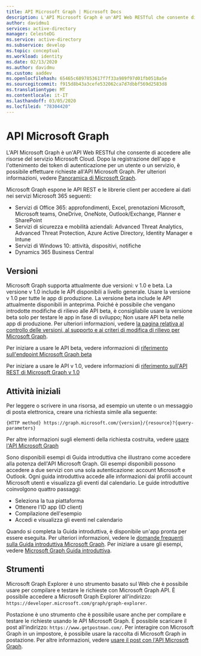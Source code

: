 ```yaml
---
title: API Microsoft Graph | Microsoft Docs
description: L'API Microsoft Graph è un'API Web RESTful che consente di accedere alle risorse del servizio Microsoft Cloud.
author: davidmu1
services: active-directory
manager: CelesteDG
ms.service: active-directory
ms.subservice: develop
ms.topic: conceptual
ms.workload: identity
ms.date: 02/13/2020
ms.author: davidmu
ms.custom: aaddev
ms.openlocfilehash: 65465c6897853617f7f33a989f97d01fb0518a5e
ms.sourcegitcommit: f915d8b43a3cefe532062ca7d7dbbf569d2583d8
ms.translationtype: MT
ms.contentlocale: it-IT
ms.lasthandoff: 03/05/2020
ms.locfileid: "78304420"
---
```

# <a name="microsoft-graph-api"></a>API Microsoft Graph

L'API Microsoft Graph è un'API Web RESTful che consente di accedere alle risorse del servizio Microsoft Cloud. Dopo la registrazione dell'app e l'ottenimento dei token di autenticazione per un utente o un servizio, è possibile effettuare richieste all'API Microsoft Graph. Per ulteriori informazioni, vedere [Panoramica di Microsoft Graph](https://docs.microsoft.com/graph/overview).

Microsoft Graph espone le API REST e le librerie client per accedere ai dati nei servizi Microsoft 365 seguenti:
- Servizi di Office 365: approfondimenti, Excel, prenotazioni Microsoft, Microsoft teams, OneDrive, OneNote, Outlook/Exchange, Planner e SharePoint
- Servizi di sicurezza e mobilità aziendali: Advanced Threat Analytics, Advanced Threat Protection, Azure Active Directory, Identity Manager e Intune
- Servizi di Windows 10: attività, dispositivi, notifiche
- Dynamics 365 Business Central

## <a name="versions"></a>Versioni

Microsoft Graph supporta attualmente due versioni: v 1.0 e beta. La versione v 1.0 include le API disponibili a livello generale. Usare la versione v 1.0 per tutte le app di produzione. La versione beta include le API attualmente disponibili in anteprima. Poiché è possibile che vengano introdotte modifiche di rilievo alle API beta, è consigliabile usare la versione beta solo per testare le app in fase di sviluppo; Non usare API beta nelle app di produzione. Per ulteriori informazioni, vedere [la pagina relativa al controllo delle versioni, al supporto e ai criteri di modifica di rilievo per Microsoft Graph](https://docs.microsoft.com/graph/versioning-and-support).

Per iniziare a usare le API beta, vedere informazioni di [riferimento sull'endpoint Microsoft Graph beta](https://docs.microsoft.com/graph/api/overview?view=graph-rest-beta)

Per iniziare a usare le API v 1.0, vedere informazioni di [riferimento sull'API REST di Microsoft Graph v 1.0](https://docs.microsoft.com/graph/api/overview?view=graph-rest-1.0)

## <a name="get-started"></a>Attività iniziali

Per leggere o scrivere in una risorsa, ad esempio un utente o un messaggio di posta elettronica, creare una richiesta simile alla seguente:

`{HTTP method} https://graph.microsoft.com/{version}/{resource}?{query-parameters}`

Per altre informazioni sugli elementi della richiesta costruita, vedere [usare l'API Microsoft Graph](https://docs.microsoft.com/graph/use-the-api)

Sono disponibili esempi di Guida introduttiva che illustrano come accedere alla potenza dell'API Microsoft Graph. Gli esempi disponibili possono accedere a due servizi con una sola autenticazione: account Microsoft e Outlook. Ogni guida introduttiva accede alle informazioni dai profili account Microsoft utenti e visualizza gli eventi dal calendario.
Le guide introduttive coinvolgono quattro passaggi:
- Seleziona la tua piattaforma
- Ottenere l'ID app (ID client)
- Compilazione dell'esempio
- Accedi e visualizza gli eventi nel calendario

Quando si completa la Guida introduttiva, è disponibile un'app pronta per essere eseguita. Per ulteriori informazioni, vedere le [domande frequenti sulla Guida introduttiva Microsoft Graph](https://docs.microsoft.com/graph/quick-start-faq). Per iniziare a usare gli esempi, vedere [Microsoft Graph Guida introduttiva](https://developer.microsoft.com/graph/quick-start).

## <a name="tools"></a>Strumenti

Microsoft Graph Explorer è uno strumento basato sul Web che è possibile usare per compilare e testare le richieste con Microsoft Graph API. È possibile accedere a Microsoft Graph Explorer all'indirizzo: `https://developer.microsoft.com/graph/graph-explorer`.

Postazione è uno strumento che è possibile usare anche per compilare e testare le richieste usando le API Microsoft Graph. È possibile scaricare il post all'indirizzo: `https://www.getpostman.com/`. Per interagire con Microsoft Graph in un impostore, è possibile usare la raccolta di Microsoft Graph in postazione. Per altre informazioni, vedere [usare il post con l'API Microsoft Graph](https://docs.microsoft.comgraph/use-postman?context=graph%2Fapi%2Fbeta&view=graph-rest-beta).

